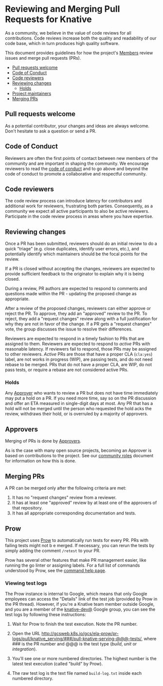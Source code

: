 # Reviewing and Merging Pull Requests for Knative

As a community, we believe in the value of code reviews for all contributions.
Code reviews increase both the quality and readability of our code base, which
in turn produces high quality software.

This document provides guidelines for how the project's
[Members](ROLES.md#member) review issues and merge pull requests (PRs).

*   [Pull requests welcome](#pull-requests-welcome)
*   [Code of Conduct](#code-of-conduct)
*   [Code reviewers](#code-reviewers)
*   [Reviewing changes](#reviewing-changes)
    *   [Holds](#holds)
*   [Project maintainers](#project-maintainers)
*   [Merging PRs](#merging-prs)

## Pull requests welcome

As a potential contributor, your changes and ideas are always welcome.
Don't hesitate to ask a question or send a PR.

## Code of Conduct

Reviewers are often the first points of contact between new members of the
community and are important in shaping the community. We encourage reviewers
to read the [code of conduct](community/CODE-OF-CONDUCT.md) and to go above and beyond
the code of conduct to promote a collaborative and respectful community.

## Code reviewers

The code review process can introduce latency for contributors and additional
work for reviewers, frustrating both parties. Consequently, as a community
we expect all active participants to also be active reviewers. Participate in
the code review process in areas where you have expertise.

## Reviewing changes

Once a PR has been submitted, reviewers should do an initial review to do a
quick "triage" (e.g. close duplicates, identify user errors, etc.), and
potentially identify which maintainers should be the focal points for the
review.

If a PR is closed without accepting the changes, reviewers are expected to
provide sufficient feedback to the originator to explain why it is being closed.

During a review, PR authors are expected to respond to comments and questions
made within the PR - updating the proposed change as appropriate.

After a review of the proposed changes, reviewers can either approve or reject
the PR. To approve, they add an "approved" review to the PR. To reject, they
add a "request changes" review along with a full justification for why they
are not in favor of the change. If a PR gets a "request changes" vote, the
group discusses the issue to resolve their differences.

Reviewers are expected to respond in a timely fashion to PRs that are assigned
to them. Reviewers are expected to respond to *active* PRs with reasonable
latency. If reviewers fail to respond, those PRs may be assigned to other
reviewers. *Active* PRs are those that have a proper CLA (`cla:yes`) label, are
not works in progress (WIP), are passing tests, and do not need rebase to be
merged. PRs that do not have a proper CLA, are WIP, do not pass tests, or
require a rebase are not considered active PRs.

### Holds

Any [Approver](ROLES.md#approver) who wants to review a PR but does not have
time immediately may put a hold on a PR. If you need more time, say so on the
PR discussion and offer an ETA measured in single-digit days at most. Any PR
that has a hold will not be merged until the person who requested the hold
acks the review, withdraws their hold, or is overruled by a majority of
approvers.

## Approvers

Merging of PRs is done by [Approvers](ROLES.md#approver).

As is the case with many open source projects, becoming an Approver is based
on contributions to the project. See our [community roles](ROLES.md) document for
information on how this is done.

## Merging PRs

A PR can be merged only after the following criteria are met:

1.  It has no "request changes" review from a reviewer.
1.  It has at least one "approved" review by at least one of the approvers of
    that repository.
1.  It has all appropriate corresponding documentation and tests.

## Prow

This project uses
[Prow](https://github.com/kubernetes/test-infra/tree/master/prow) to
automatically run tests for every PR. PRs with failing tests might not b
e merged. If necessary, you can rerun the tests by simply adding the comment
`/retest` to your PR.

Prow has several other features that make PR management easier, like running the
go linter or assigning labels. For a full list of commands understood by Prow,
see the [command help
page](https://prow-internal.gcpnode.com/command-help?repo=knative%2Fknative).

### Viewing test logs

The Prow instance is internal to Google, which means that only Google
employees can access the "Details" link of the test job (provided by
Prow in the PR thread). However, if you're a Knative team member outside
Google, and you are a member of the
[knative-dev@](https://groups.google.com/forum/#!forum/knative-dev)
Google group, you can see the test logs by following these instructions:

1. Wait for Prow to finish the test execution. Note the PR number.

2. Open the URL http://gcsweb.k8s.io/gcs/ela-prow/pr-logs/pull/knative_serving/###/pull-knative-serving-@@@-tests/,
where ### is the PR number and @@@ is the test type (_build_, _unit_ or _integration_).

3. You'll see one or more numbered directories. The highest number is the latest
test execution (called "build" by Prow).

4. The raw test log is the text file named `build-log.txt` inside each numbered
directory.
